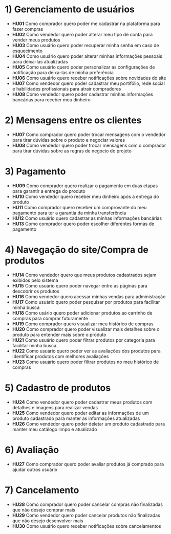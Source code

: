 # 1) Gerenciamento de usuários
- **HU01** Como comprador quero poder me cadastrar na plataforma para fazer compras
- **HU02** Como vendedor quero poder alterar meu tipo de conta para vender meus produtos
- **HU03** Como usuário quero poder recuperar minha senha em caso de esquecimento
- **HU04** Como usuário quero poder alterar minhas informações pessoais para deixa-las atualizadas
- **HU05** Como usuário quero poder personalizar as configurações de notificação para deixa-las de minha preferência
- **HU06** Como usuário quero receber notificações sobre novidades do site
- **HU07** Como vendedor quero poder cadastrar meu portifólio, rede social e habilidades profissionais para atrair compradores
- **HU08** Como vendedor quero poder cadastrar minhas informações bancárias para receber meu dinheiro

# 2) Mensagens entre os clientes 
- **HU07** Como comprador quero poder trocar mensagens com o vendedor para tirar dúvidas sobre o produto e negociar valores
- **HU08** Como vendedor quero poder trocar mensagens com o comprador para tirar dúvidas sobre as regras de negócio do projeto

# 3) Pagamento
 - **HU09** Como comprador quero realizar o pagamento em duas etapas para garantir a entrega do produto
 - **HU10** Como vendedor quero receber meu dinheiro após a entrega do produto
 - **HU11** Como comprador quero receber um comprovante do meu pagamento para ter a garantia da minha transferência
 - **HU12** Como usuário quero cadastrar as minhas informações bancárias 
 - **HU13** Como comprador quero poder escolher diferentes formas de pagamento

# 4) Navegação do site/Compra de produtos
 - **HU14** Como vendedor quero que meus produtos cadastrados sejam exibidos pelo sistema
 - **HU15** Como usuário quero poder navegar entre as páginas para descobrir os produtos
 - **HU16** Como vendedor quero acessar minhas vendas para administração
 - **HU17** Como usuário quero poder pesquisar por produtos para facilitar minha busca
 - **HU18** Como usário quero poder adicionar produtos ao carrinho de compras para comprar futuramente
 - **HU19** Como comprador quero visualizar meu histórico de compras
 - **HU20** Como comprador quero poder visualizar mais detalhes sobre o produto para entender mais sobre o produto
 - **HU21** Como usuário quero poder filtrar produtos por categoria para facilitar minha busca
 - **HU22** Como usuário quero poder ver as avaliações dos produtos para identificar produtos com melhores avaliações
 - **HU23** Como usuário quero poder filtrar produtos no meu histórico de compras

# 5) Cadastro de produtos
 - **HU24** Como vendedor quero poder cadastrar meus produtos com detalhes e imagens para realizar vendas
 - **HU25** Como vendedor quero poder editar as informações de um produto cadastrado para manter as informações atualizadas
 - **HU26** Como vendedor quero poder deletar um produto cadastrado para manter meu catálogo limpo e atualizado

# 6) Avaliação 
 - **HU27** Como comprador quero poder avaliar produtos já comprado para ajudar outros usuário

# 7) Cancelamento
 - **HU28** Como comprador quero poder cancelar compras não finalizadas que não desejo comprar mais
 - **HU29** Como vendedor quero poder cancelar produtos não finalizadas que não desejo desenvolver mais
 - **HU30** Como usuário quero receber notificações sobre cancelamentos
